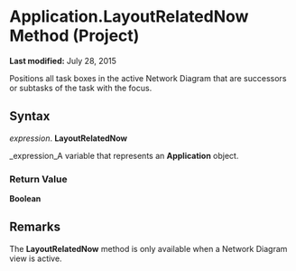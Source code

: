 
# Application.LayoutRelatedNow Method (Project)

 **Last modified:** July 28, 2015

Positions all task boxes in the active Network Diagram that are successors or subtasks of the task with the focus.

## Syntax

 _expression_. **LayoutRelatedNow**

 _expression_A variable that represents an  **Application** object.


### Return Value

 **Boolean**


## Remarks

The  **LayoutRelatedNow** method is only available when a Network Diagram view is active.

